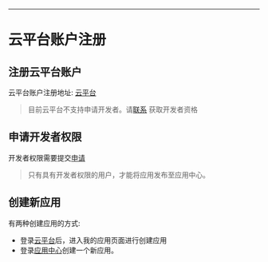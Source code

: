 
---

# 云平台账户注册

## 注册云平台账户

云平台账户注册地址: [云平台](http://cloud.thingsroot.com)
> 目前云平台不支持申请开发者。请[联系](mailto:market@freeioe.org) 获取开发者资格


## 申请开发者权限

开发者权限需要提交[申请](http://store.thingsroot.com/reg)

> 只有具有开发者权限的用户，才能将应用发布至应用中心。


## 创建新应用

有两种创建应用的方式:

* 登录[云平台](http://cloud.thingsroot.com)后，进入我的应用页面进行创建应用
* 登录[应用中心](http://store.thingsroot.com)创建一个新应用。


